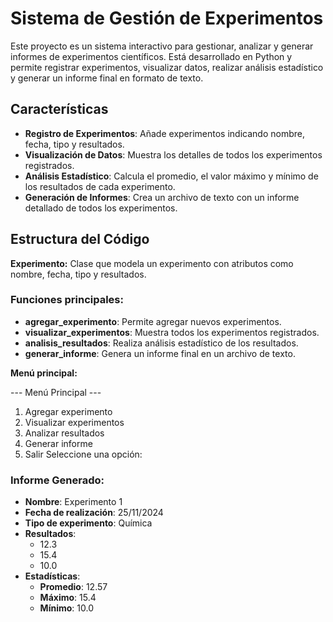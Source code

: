 # Sistema de Gestión de Experimentos

Este proyecto es un sistema interactivo para gestionar, analizar y generar informes de experimentos científicos. Está desarrollado en Python y permite registrar experimentos, visualizar datos, realizar análisis estadístico y generar un informe final en formato de texto.

## Características

- **Registro de Experimentos**: Añade experimentos indicando nombre, fecha, tipo y resultados.
- **Visualización de Datos**: Muestra los detalles de todos los experimentos registrados.
- **Análisis Estadístico**: Calcula el promedio, el valor máximo y mínimo de los resultados de cada experimento.
- **Generación de Informes**: Crea un archivo de texto con un informe detallado de todos los experimentos.

## Estructura del Código
**Experimento:** Clase que modela un experimento con atributos como nombre, fecha, tipo y resultados.

### Funciones principales:

- **agregar_experimento**: Permite agregar nuevos experimentos.
- **visualizar_experimentos**: Muestra todos los experimentos registrados.
- **analisis_resultados**: Realiza análisis estadístico de los resultados.
- **generar_informe**: Genera un informe final en un archivo de texto.


**Menú principal:**

--- Menú Principal ---
1. Agregar experimento
2. Visualizar experimentos
3. Analizar resultados
4. Generar informe
5. Salir
Seleccione una opción:

### Informe Generado:

- **Nombre**: Experimento 1
- **Fecha de realización**: 25/11/2024
- **Tipo de experimento**: Química
- **Resultados**: 
  - 12.3
  - 15.4
  - 10.0
- **Estadísticas**:
  - **Promedio**: 12.57
  - **Máximo**: 15.4
  - **Mínimo**: 10.0

